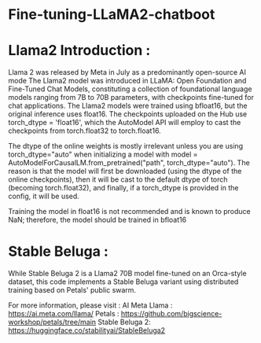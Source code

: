 # Fine-tuning-LLaMA2-chatboot

# Llama2 Introduction :
Llama 2 was released by Meta in July as a predominantly open-source AI mode
The Llama2 model was introduced in LLaMA: Open Foundation and Fine-Tuned Chat Models, constituting a collection of foundational language models ranging from 7B to 70B parameters, with checkpoints fine-tuned for chat applications. The Llama2 models were trained using bfloat16, but the original inference uses float16. The checkpoints uploaded on the Hub use torch_dtype = 'float16', which the AutoModel API will employ to cast the checkpoints from torch.float32 to torch.float16.

The dtype of the online weights is mostly irrelevant unless you are using torch_dtype="auto" when initializing a model with model = AutoModelForCausalLM.from_pretrained("path", torch_dtype="auto"). The reason is that the model will first be downloaded (using the dtype of the online checkpoints), then it will be cast to the default dtype of torch (becoming torch.float32), and finally, if a torch_dtype is provided in the config, it will be used.

Training the model in float16 is not recommended and is known to produce NaN; therefore, the model should be trained in bfloat16

# Stable Beluga : 
While Stable Beluga 2 is a Llama2 70B model fine-tuned on an Orca-style dataset, this code implements a Stable Beluga variant using distributed training based on Petals' public swarm.

For more information, please visit :
AI Meta Llama : https://ai.meta.com/llama/
Petals : https://github.com/bigscience-workshop/petals/tree/main
Stable Beluga 2: https://huggingface.co/stabilityai/StableBeluga2


